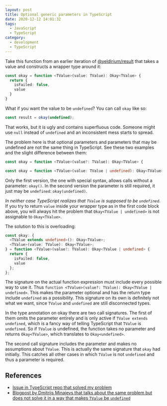 ```yaml
---
layout: post
title: Optional generic parameters in TypeScript
date: 2020-12-12 14:01:32
tags:
  - JavaScript
  - TypeScript
category:
  - development
  - TypeScript
---
```

Take this function from an earlier iteration of [@yeldirium/result](https://github.com/yeldiRium/result) that takes a value and constructs a wrapper type around it:

```typescript
const okay = function <TValue>(value: TValue): Okay<TValue> {
  return {
    isFailed: false,
    value
  }
}
```

What if you want the value to be `undefined`? You can call `okay` like so:

```typescript
const result = okay(undefined);
```

That works, but it is ugly and contains superfluous code. Someone might use `null` instead of `undefined` and an inconsistent mess starts to spread.

The problem here is that optional parameters and parameters that may be undefined are not the same thing in TypeScript. See these two examples and the slight difference between them:

```typescript
const okay = function <TValue>(value?: TValue): Okay<TValue> {

const okay = function <TValue>(value: TValue | undefined): Okay<TValue> {
```

Only the first version, the one with special syntax, allows calls without a parameter: `okay()`. In the second version the parameter is still required, it just may be `undefined`: `okay(undefined)`.

*In neither case TypeScript realizes that `TValue` is supposed to be `undefined`*. If you try to return `value` inside your wrapper type as in the first code block above, you will always hit the problem that `Okay<TValue | undefined>` is not assignable to `Okay<TValue>`.

The solution to this is overloading:

```typescript
const okay: {
  <TValue extends undefined>(): Okay<TValue>;
  <TValue>(value: TValue): Okay<TValue>;
} = function <TValue>(value?: TValue): Okay<TValue | undefined> {
  return {
    isFailed: false,
    value
  };
};
```

The signature on the actual function expression must include every possible way to use it. Thus `function <TValue>(value?: TValue): Okay<TValue | undefined>`. This makes the parameter optional and has the return type include `undefined` as a possibility. This signature on its own is definitely not what we want, since `TValue` and `undefined` are still disconnected types.

In the type annotation on okay there are two call signatures. The first of them omits the parameter entirely and is only active if `TValue extends undefined`, which is a fancy way of telling TypeScript that `TValue` is `undefined`. So if `TValue` is undefined, the function takes no parameter and returns `Okay<TValue>`, which translates to `Okay<undefined>`.

The second call signature includes the parameter and makes no assumptions about `TValue`. This is actually the same signature that `okay` had initially. This catches all other cases in which `TValue` is not `undefined` and thus a parameter is required.

## References

- [Issue in TypeScript repo that solved my problem](https://github.com/Microsoft/TypeScript/issues/16731)
- [Blogpost by Dmitrijs Minajevs that talks about the same problem but does not solve it in a way that makes `TValue` be `undefined`](https://medium.com/@dmitrijsminajevs/how-to-make-function-parameters-optional-in-typescript-8cb4fa22171d)
